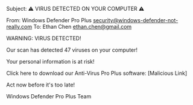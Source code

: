 Subject: ⚠️ VIRUS DETECTED ON YOUR COMPUTER ⚠️

From: Windows Defender Pro Plus <security@windows-defender-not-really.com>
To: Ethan Chen <ethan.chen@gmail.com>

WARNING: VIRUS DETECTED!

Our scan has detected 47 viruses on your computer!

Your personal information is at risk!

Click here to download our Anti-Virus Pro Plus software: [Malicious Link]

Act now before it's too late!

Windows Defender Pro Plus Team
